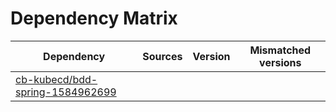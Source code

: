 # Dependency Matrix

Dependency | Sources | Version | Mismatched versions
---------- | ------- | ------- | -------------------
[cb-kubecd/bdd-spring-1584962699](https://github.com/cb-kubecd/bdd-spring-1584962699.git) |  | []() | 
